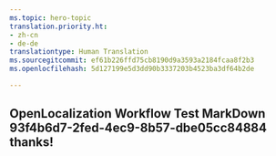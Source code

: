 ```yaml
---
ms.topic: hero-topic
translation.priority.ht:
- zh-cn
- de-de
translationtype: Human Translation
ms.sourcegitcommit: ef61b226ffd75cb8190d9a3593a2184fcaa8f2b3
ms.openlocfilehash: 5d127199e5d3dd90b3337203b4523ba3df64b2de

---
```

## OpenLocalization Workflow Test MarkDown 93f4b6d7-2fed-4ec9-8b57-dbe05cc84884 thanks!



<!--HONumber=Sep16_HO1-->


